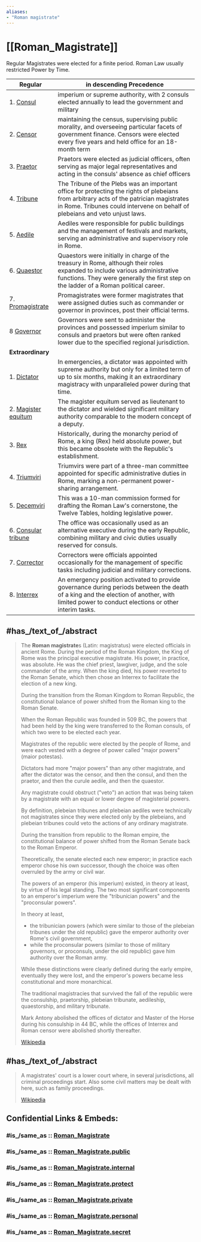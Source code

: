 ```yaml
---
aliases:
- "Roman magistrate"
---
```


# [[Roman_Magistrate]] 

Regular Magistrates were elected for a finite period. 
Roman Law usually restricted Power by Time. 

| Regular                                                                                                                        | in descending Precedence                                                                                                                                                                                                |
| ------------------------------------------------------------------------------------------------------------------------------ | ----------------------------------------------------------------------------------------------------------------------------------------------------------------------------------------------------------------------- |
| 1. [Consul](https://en.wikipedia.org/wiki/Roman_consul "Roman consul")                                                         | imperium or supreme authority, with 2 consuls elected annually to lead the government and military                                                                                                                      |
| 2. [Censor](https://en.wikipedia.org/wiki/Roman_censor "Roman censor")                                                         | maintaining the census, supervising public morality, and overseeing particular facets of government finance. Censors were elected every five years and held office for an 18-month term                                 |
| 3. [Praetor](https://en.wikipedia.org/wiki/Praetor "Praetor")                                                                  | Praetors were elected as judicial officers, often serving as major legal representatives and acting in the consuls' absence as chief officers                                                                           |
| 4. [Tribune](https://en.wikipedia.org/wiki/Tribune "Tribune")                                                                  | The Tribune of the Plebs was an important office for protecting the rights of plebeians from arbitrary acts of the patrician magistrates in Rome. Tribunes could intervene on behalf of plebeians and veto unjust laws. |
| 5. [Aedile](https://en.wikipedia.org/wiki/Aedile "Aedile")                                                                     | Aediles were responsible for public buildings and the management of festivals and markets, serving an administrative and supervisory role in Rome.                                                                      |
| 6. [Quaestor](https://en.wikipedia.org/wiki/Quaestor "Quaestor")                                                               | Quaestors were initially in charge of the treasury in Rome, although their roles expanded to include various administrative functions. They were generally the first step on the ladder of a Roman political career.    |
| 7. [Promagistrate](https://en.wikipedia.org/wiki/Promagistrate "Promagistrate")                                                | Promagistrates were former magistrates that were assigned duties such as commander or governor in provinces, post their official terms.                                                                                 |
| 8 [Governor](https://en.wikipedia.org/wiki/Roman_governor "Roman governor")                                                    | Governors were sent to administer the provinces and possessed imperium similar to consuls and praetors but were often ranked lower due to the specified regional jurisdiction.                                          |
| __Extraordinary__                                                                                                              |                                                                                                                                                                                                                         |
| 1. [Dictator](https://en.wikipedia.org/wiki/Roman_dictator "Roman dictator")                                                   | In emergencies, a dictator was appointed with supreme authority but only for a limited term of up to six months, making it an extraordinary magistracy with unparalleled power during that time.                        |
| 2. [Magister equitum](https://en.wikipedia.org/wiki/Magister_equitum "Magister equitum")                                       | The magister equitum served as lieutenant to the dictator and wielded significant military authority comparable to the modern concept of a deputy.                                                                      |
| 3. [Rex](https://en.wikipedia.org/wiki/King_of_Rome "King of Rome")                                                            | Historically, during the monarchy period of Rome, a king (Rex) held absolute power, but this became obsolete with the Republic's establishment.                                                                         |
| 4. [Triumviri](https://en.wikipedia.org/wiki/Triumvirate_\(ancient_Rome\))                                                     | Triumvirs were part of a three-man committee appointed for specific administrative duties in Rome, marking a non-permanent power-sharing arrangement.                                                                   |
| 5. [Decemviri](https://en.wikipedia.org/wiki/Decemviri "Decemviri")                                                            | This was a 10-man commission formed for drafting the Roman Law's cornerstone, the Twelve Tables, holding legislative power.                                                                                             |
| 6. [Consular tribune](https://en.wikipedia.org/wiki/Tribuni_militum_consulari_potestate "Tribuni militum consulari potestate") | The office was occasionally used as an alternative executive during the early Republic, combining military and civic duties usually reserved for consuls.                                                               |
| 7. [Corrector](https://en.wikipedia.org/wiki/Corrector "Corrector")                                                            | Correctors were officials appointed occasionally for the management of specific tasks including judicial and military corrections.                                                                                      |
| 8. [Interrex](https://en.wikipedia.org/wiki/Interrex "Interrex")                                                               | An emergency position activated to provide governance during periods between the death of a king and the election of another, with limited power to conduct elections or other interim tasks.                           |

## #has_/text_of_/abstract 

> The **Roman magistrate**s (Latin: magistratus) were elected officials in ancient Rome. 
> During the period of the Roman Kingdom, the King of Rome was the principal executive magistrate. 
> His power, in practice, was absolute. He was the chief priest, lawgiver, judge, and the sole commander of the army. 
> When the king died, his power reverted to the Roman Senate, 
> which then chose an Interrex to facilitate the election of a new king.
>
> During the transition from the Roman Kingdom to Roman Republic, 
> the constitutional balance of power shifted from the Roman king to the Roman Senate. 
> 
> When the Roman Republic was founded in 509 BC, 
> the powers that had been held by the king were transferred to the Roman consuls, 
> of which two were to be elected each year. 
> 
> Magistrates of the republic were elected by the people of Rome, 
> and were each vested with a degree of power called "major powers" (maior potestas). 
> 
> Dictators had more "major powers" than any other magistrate, and 
> after the dictator was the censor, and then the consul, 
> and then the praetor, and then the curule aedile, and then the quaestor. 
> 
> Any magistrate could obstruct ("veto") an action 
> that was being taken by a magistrate with an equal or lower degree of magisterial powers. 
> 
> By definition, plebeian tribunes and plebeian aediles were technically not magistrates 
> since they were elected only by the plebeians, and plebeian tribunes could veto the actions of any ordinary magistrate.
>
> During the transition from republic to the Roman empire, 
> the constitutional balance of power shifted from the Roman Senate back to the Roman Emperor. 
> 
> Theoretically, the senate elected each new emperor; in practice each emperor chose his own successor, 
> though the choice was often overruled by the army or civil war. 
> 
> The powers of an emperor (his imperium) existed, in theory at least, by virtue of his legal standing. 
> The two most significant components to an emperor's imperium were the "tribunician powers" and the "proconsular powers". 
> 
> In theory at least, 
> - the tribunician powers (which were similar to those of the plebeian tribunes under the old republic) 
>   gave the emperor authority over Rome's civil government, 
> - while the proconsular powers (similar to those of military governors, or proconsuls, under the old republic) 
>   gave him authority over the Roman army. 
> 
> While these distinctions were clearly defined during the early empire, eventually they were lost, 
> and the emperor's powers became less constitutional and more monarchical. 
> 
> The traditional magistracies that survived the fall of the republic 
> were the consulship, praetorship, plebeian tribunate, aedileship, quaestorship, and military tribunate. 
> 
> Mark Antony abolished the offices of dictator and Master of the Horse during his consulship in 44 BC, 
> while the offices of Interrex and Roman censor were abolished shortly thereafter.
>
> [Wikipedia](https://en.wikipedia.org/wiki/Roman%20magistrate) 



## #has_/text_of_/abstract 

> A magistrates' court is a lower court where, in several jurisdictions, all criminal proceedings start. 
> Also some civil matters may be dealt with here, such as family proceedings.
>
> [Wikipedia](https://en.wikipedia.org/wiki/Magistrates'%20court) 


## Confidential Links & Embeds: 

### #is_/same_as :: [Roman_Magistrate](/_Standards/Society/Politics/Government/Roman_Magistrate.md) 

### #is_/same_as :: [Roman_Magistrate.public](/_public/Society/Politics/Government/Roman_Magistrate.public.md) 

### #is_/same_as :: [Roman_Magistrate.internal](/_internal/Society/Politics/Government/Roman_Magistrate.internal.md) 

### #is_/same_as :: [Roman_Magistrate.protect](/_protect/Society/Politics/Government/Roman_Magistrate.protect.md) 

### #is_/same_as :: [Roman_Magistrate.private](/_private/Society/Politics/Government/Roman_Magistrate.private.md) 

### #is_/same_as :: [Roman_Magistrate.personal](/_personal/Society/Politics/Government/Roman_Magistrate.personal.md) 

### #is_/same_as :: [Roman_Magistrate.secret](/_secret/Society/Politics/Government/Roman_Magistrate.secret.md)

